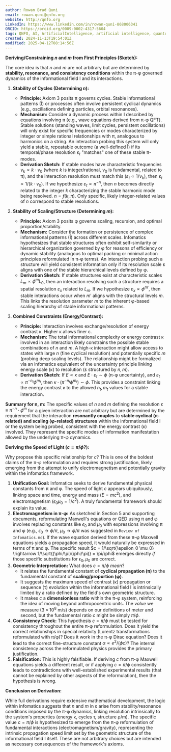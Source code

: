 ```yaml
---
author: Rowan Brad Quni
email: rowan.quni@qnfo.org
website: http://qnfo.org
LinkedIn: https://www.linkedin.com/in/rowan-quni-868006341
ORCID: https://orcid.org/0009-0002-4317-5604
tags: QNFO, AI, ArtificialIntelligence, artificial intelligence, quantum, physics, science, Einstein, QuantumMechanics, quantum mechanics, QuantumComputing, quantum computing, information, InformationTheory, information theory, InformationalUniverse, informational universe, informational universe hypothesis, IUH
created: 2024-11-13T19:54:01Z
modified: 2025-04-12T08:14:56Z
---
```

**Deriving/Constraining *n* and *m* from First Principles (Sketch):**

The core idea is that $n$ and $m$ are not arbitrary but are determined by **stability, resonance, and consistency conditions** within the π-φ governed dynamics of the informational field I and its interactions.

1.  **Stability of Cycles (Determining *n*):**
    *   **Principle:** Axiom 3 posits π governs cycles. Stable informational patterns (Î) or processes often involve persistent cyclical dynamics (e.g., oscillations defining particles, orbital resonances).
    *   **Mechanism:** Consider a dynamic process within I described by equations involving π (e.g., wave equations derived from π-φ QFT). Stable solutions (standing waves, limit cycles, persistent oscillations) will only exist for specific frequencies or modes characterized by integer or simple rational relationships with π, analogous to harmonics on a string. An interaction probing this system will only yield a stable, repeatable outcome (a well-defined Î) if its temporal/phase resolution $\varepsilon_t$ "matches" one of these stable π-modes.
    *   **Derivation Sketch:** If stable modes have characteristic frequencies $\nu_k \propto k \cdot \nu_0$ (where $k$ is integer/rational, $\nu_0$ is fundamental, related to π), and the interaction resolution must match this ($\varepsilon_t \propto 1/\nu_k$), then $\varepsilon_t \propto 1/(k \cdot \nu_0)$. If we hypothesize $\varepsilon_t \propto \pi^{-n}$, then $n$ becomes directly related to the integer $k$ characterizing the stable harmonic mode being resolved. $n = f(k, \pi)$. Only specific, likely integer-related values of $n$ correspond to stable resolutions.

2.  **Stability of Scaling/Structure (Determining *m*):**
    *   **Principle:** Axiom 3 posits φ governs scaling, recursion, and optimal proportion/stability.
    *   **Mechanism:** Consider the formation or persistence of complex informational patterns (Î) across different scales. Infomatics hypothesizes that stable structures often exhibit self-similarity or hierarchical organization governed by φ for reasons of efficiency or dynamic stability (analogous to optimal packing or minimal action principles reformulated in π-φ terms). An interaction probing such a structure will yield consistent information only if its resolution scale ε aligns with one of the stable hierarchical levels defined by φ.
    *   **Derivation Sketch:** If stable structures exist at characteristic scales $L_m \propto \phi^m L_0$, then an interaction resolving such a structure requires a spatial resolution $\varepsilon_x$ related to $L_m$. If we hypothesize $\varepsilon_x \propto \phi^{m'}$, then stable interactions occur when $m'$ aligns with the structural levels $m$. This links the resolution parameter $m$ to the inherent φ-based scaling hierarchy of stable informational patterns.

3.  **Combined Constraints (Energy/Contrast):**
    *   **Principle:** Interaction involves exchange/resolution of energy contrast κ. Higher κ allows finer ε.
    *   **Mechanism:** The total informational complexity or energy contrast κ involved in an interaction likely constrains the possible stable combinations of $n$ and $m$. A high-κ interaction might allow access to states with large $n$ (fine cyclical resolution) and potentially specific $m$ (probing deep scaling levels). The relationship might be formalized via an infomatics equivalent of the uncertainty principle linking energy scale (κ) to resolution (ε structured by $n, m$).
    *   **Derivation Sketch:** If $E \propto \kappa$ and $E \cdot \varepsilon_t \sim \phi$ (π-φ uncertainty), and $\varepsilon_t \propto \pi^{-n_t} \phi^{m_t}$, then $\kappa \cdot (\pi^{-n_t} \phi^{m_t}) \sim \phi$. This provides a constraint linking the energy contrast κ to the allowed $n_t, m_t$ values for a stable interaction.

**Summary for n, m:** The specific values of $n$ and $m$ defining the resolution $\varepsilon \equiv \pi^{-n} \cdot \phi^{m}$ for a given interaction are not arbitrary but are determined by the requirement that the interaction **resonantly couples** to **stable cyclical (π-related) and scaling (φ-related) structures** within the informational field I or the system being probed, consistent with the energy contrast (κ) involved. They represent the specific modes of information manifestation allowed by the underlying π-φ dynamics.

**Deriving the Speed of Light ($c = \pi/\phi$?):**

Why propose this specific relationship for $c$? This is one of the boldest claims of the π-φ reformulation and requires strong justification, likely emerging from the attempt to unify electromagnetism and potentially gravity within the infomatics framework.

1.  **Unification Goal:** Infomatics seeks to derive fundamental physical constants from π and φ. The speed of light $c$ appears ubiquitously, linking space and time, energy and mass ($E=mc^2$), and electromagnetism ($\epsilon_0 \mu_0 = 1/c^2$). A truly fundamental framework should explain its value.
2.  **Electromagnetism in π-φ:** As sketched in Section 5 and supporting documents, reformulating Maxwell's equations or QED using π and φ involves replacing constants like $\epsilon_0$ and $\mu_0$ with expressions involving π and φ (e.g., $\epsilon_0 \rightarrow \phi/\pi$, $\mu_0 \rightarrow \phi/\pi$ was suggested in `Review of Infomatics.md`). If the wave equation derived from these π-φ Maxwell equations yields a propagation speed, it would naturally be expressed in terms of π and φ. The specific result $c = 1/\sqrt{\epsilon_0 \mu_0} \rightarrow 1/\sqrt{(\phi/\pi)(\phi/\pi)} = \pi/\phi$ emerges directly *if* those specific substitutions for $\epsilon_0, \mu_0$ are correct.
3.  **Geometric Interpretation:** What does $c = \pi/\phi$ *mean*?
    *   It relates the fundamental constant of **cyclical propagation (π)** to the fundamental constant of **scaling/proportion (φ)**.
    *   It suggests the maximum speed of contrast (κ) propagation or sequence (τ) evolution within the informational field I is intrinsically limited by a ratio defined by the field's own geometric structure.
    *   It makes $c$ a **dimensionless ratio** within the π-φ system, reinforcing the idea of moving beyond anthropocentric units. The *value* we measure ($3 \times 10^8$ m/s) depends on our definitions of meter and second, but the fundamental ratio $c$ might be simply $\pi/\phi$.
4.  **Consistency Check:** This hypothesis $c=\pi/\phi$ must be tested for consistency throughout the entire π-φ reformulation. Does it yield the correct relationships in special relativity (Lorentz transformations reformulated with π/φ)? Does it work in the π-φ Dirac equation? Does it lead to the correct fine-structure constant $\alpha \propto e^2 / (\phi c)$? The internal consistency across the reformulated physics provides the primary justification.
5.  **Falsification:** This is highly falsifiable. If deriving $c$ from π-φ Maxwell equations yields a different result, or if applying $c=\pi/\phi$ consistently leads to contradictions with well-established experimental results (that cannot be explained by other aspects of the reformulation), then the hypothesis is wrong.

**Conclusion on Derivation:**

While full derivations require extensive mathematical development, the logic within infomatics suggests that $n$ and $m$ in ε arise from stability/resonance conditions imposed by the π-φ dynamics, linking resolution intrinsically to the system's properties (energy κ, cycles τ, structure ρ/m). The specific value $c=\pi/\phi$ is hypothesized to emerge from the π-φ reformulation of fundamental interactions (electromagnetism/gravity), representing the intrinsic propagation speed limit set by the geometric structure of the informational field I itself. These are not arbitrary choices but are intended as necessary consequences of the framework's axioms.
